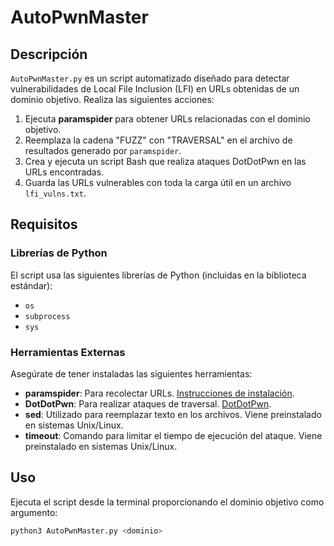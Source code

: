 # AutoPwnMaster

## Descripción

`AutoPwnMaster.py` es un script automatizado diseñado para detectar vulnerabilidades de Local File Inclusion (LFI) en URLs obtenidas de un dominio objetivo. Realiza las siguientes acciones:

1. Ejecuta **paramspider** para obtener URLs relacionadas con el dominio objetivo.
2. Reemplaza la cadena "FUZZ" con "TRAVERSAL" en el archivo de resultados generado por `paramspider`.
3. Crea y ejecuta un script Bash que realiza ataques DotDotPwn en las URLs encontradas.
4. Guarda las URLs vulnerables con toda la carga útil en un archivo `lfi_vulns.txt`.

## Requisitos

### Librerías de Python

El script usa las siguientes librerías de Python (incluidas en la biblioteca estándar):

- `os`
- `subprocess`
- `sys`

### Herramientas Externas

Asegúrate de tener instaladas las siguientes herramientas:

- **paramspider**: Para recolectar URLs. [Instrucciones de instalación](https://github.com/devanshbatham/ParamSpider).
- **DotDotPwn**: Para realizar ataques de traversal. [DotDotPwn](https://www.kali.org/tools/dotdotpwn/).
- **sed**: Utilizado para reemplazar texto en los archivos. Viene preinstalado en sistemas Unix/Linux.
- **timeout**: Comando para limitar el tiempo de ejecución del ataque. Viene preinstalado en sistemas Unix/Linux.

## Uso

Ejecuta el script desde la terminal proporcionando el dominio objetivo como argumento:

```bash
python3 AutoPwnMaster.py <dominio>
